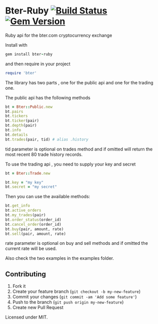 # Bter-Ruby [![Build Status](https://travis-ci.org/zisismaras/bter-ruby.svg?branch=master)](https://travis-ci.org/zisismaras/bter-ruby)[![Gem Version](https://badge.fury.io/rb/bter-ruby.svg)](http://badge.fury.io/rb/bter-ruby)
Ruby api for the bter.com cryptocurrency exchange

Install with
```ruby
gem install bter-ruby
```
and then require in your project
```ruby
require 'bter'
```
The library has two parts , one for the public api and one for the trading one.

The public api has the following methods

```ruby
bt = Bter::Public.new
bt.pairs
bt.tickers
bt.ticker(pair)
bt.depth(pair)
bt.info
bt.details
bt.trades(pair, tid) # alias .history
```
tid parameter is optional on trades method and if omitted will return the most recent 80 trade history records.


To use the trading api , you need to supply your key and secret
```ruby
bt = Bter::Trade.new

bt.key = "my key"
bt.secret = "my secret"
```
Then you can use the available methods:
```ruby
bt.get_info
bt.active_orders
bt.my_trades(pair)
bt.order_status(order_id)
bt.cancel_order(order_id)
bt.buy(pair, amount, rate)
bt.sell(pair, amount, rate)
```
rate parameter is optional on buy and sell methods and if omitted the current rate will be used.


Also check the two examples in the examples folder.

## Contributing

1. Fork it
2. Create your feature branch (`git checkout -b my-new-feature`)
3. Commit your changes (`git commit -am 'Add some feature'`)
4. Push to the branch (`git push origin my-new-feature`)
5. Create new Pull Request

Licensed under MIT.


